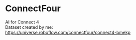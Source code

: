 # ConnectFour
AI for Connect 4 \
Dataset created by me: https://universe.roboflow.com/connectfour/connect4-bmekp
